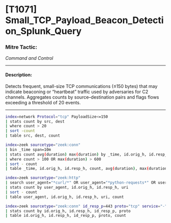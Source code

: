 # [T1071] Small_TCP_Payload_Beacon_Detection_Splunk_Query

### Mitre Tactic:  
*Command and Control*

---

#### Description:  
Detects frequent, small-size TCP communications (≤150 bytes) that may indicate beaconing or “heartbeat” traffic used by adversaries for C2 channels. Aggregates counts by source–destination pairs and flags flows exceeding a threshold of 20 events.

---

```bash
index=network Protocol="tcp" PayloadSize<=150
| stats count by src, dest
| where count > 20
| sort -count
| table src, dest, count
```

```bash
index=zeek sourcetype="zeek:conn"
| bin _time span=10m
| stats count avg(duration) max(duration) by _time, id.orig_h, id.resp_h
| where count > 100 OR max(duration) > 600
| sort - count
| table _time, id.orig_h, id.resp_h, count, avg(duration), max(duration)
```

```bash
index=zeek sourcetype="zeek:http" 
| search user_agent="*curl/*" OR user_agent="*python-requests*" OR user_agent="*powershell*" OR user_agent="*Go-http-client*" OR user_agent="*wget*" OR user_agent="*nmap*" OR user_agent="*sqlmap*" OR user_agent="*fuzz*" OR user_agent="*bot*"
| stats count by user_agent, id.orig_h, id.resp_h, uri
| sort - count
| table user_agent, id.orig_h, id.resp_h, uri, count
```

```bash
index=zeek sourcetype="zeek:conn" id_resp_p=443 proto="tcp" service="-"
| stats count by id.orig_h, id.resp_h, id_resp_p, proto
| table id.orig_h, id.resp_h, id_resp_p, proto, count
```
